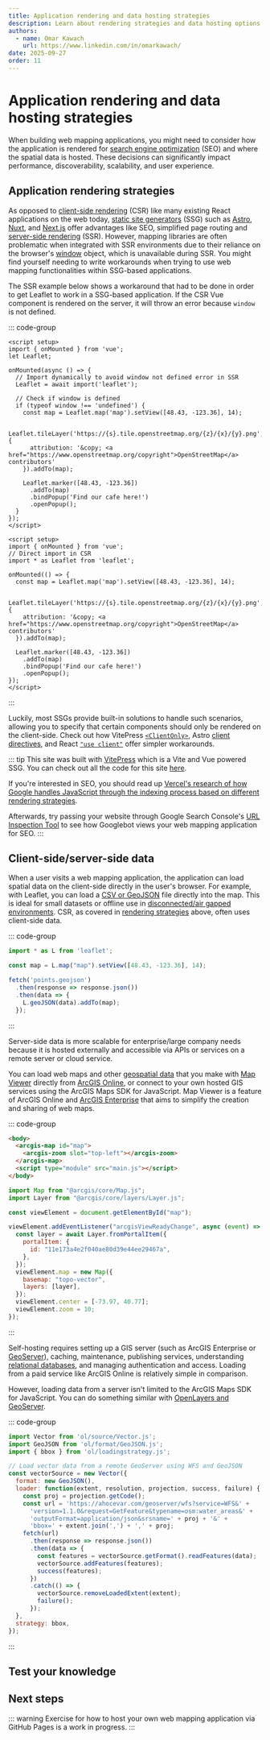 ```yaml
---
title: Application rendering and data hosting strategies
description: Learn about rendering strategies and data hosting options for building scalable and efficient web mapping applications.
authors:
  - name: Omar Kawach
    url: https://www.linkedin.com/in/omarkawach/
date: 2025-09-27
order: 11
---
```


# Application rendering and data hosting strategies

When building web mapping applications, you might need to consider how the application is rendered for [search engine optimization](https://en.wikipedia.org/wiki/Search_engine_optimization) (SEO) and where the spatial data is hosted. These decisions can significantly impact performance, discoverability, scalability, and user experience.

## Application rendering strategies

As opposed to [client-side rendering](https://developer.mozilla.org/en-US/docs/Glossary/CSR) (CSR) like many existing React applications on the web today, [static site generators](https://en.wikipedia.org/wiki/Static_site_generator) (SSG) such as [Astro](https://astro.build/), [Nuxt](https://nuxt.com/), and [Next.js](https://nextjs.org/) offer advantages like SEO, simplified page routing and [server-side rendering](https://developer.mozilla.org/en-US/docs/Glossary/SSR) (SSR). However, mapping libraries are often problematic when integrated with SSR environments due to their reliance on the browser's [window](https://developer.mozilla.org/en-US/docs/Web/API/Window) object, which is unavailable during SSR. You might find yourself needing to write workarounds when trying to use web mapping functionalities within SSG-based applications.

The SSR example below shows a workaround that had to be done in order to get Leaflet to work in a SSG-based application.
If the CSR Vue component is rendered on the server, it will throw an error because `window` is not defined.

::: code-group

```vue [SSR] ts:line-numbers
<script setup>
import { onMounted } from 'vue';
let Leaflet;

onMounted(async () => {
  // Import dynamically to avoid window not defined error in SSR
  Leaflet = await import('leaflet'); 

  // Check if window is defined
  if (typeof window !== 'undefined') {
    const map = Leaflet.map('map').setView([48.43, -123.36], 14);

    Leaflet.tileLayer('https://{s}.tile.openstreetmap.org/{z}/{x}/{y}.png', {
      attribution: '&copy; <a href="https://www.openstreetmap.org/copyright">OpenStreetMap</a> contributors'
    }).addTo(map);

    Leaflet.marker([48.43, -123.36])
      .addTo(map)
      .bindPopup('Find our cafe here!')
      .openPopup();
  }
});
</script>
```

```vue [CSR] ts:line-numbers
<script setup>
import { onMounted } from 'vue';
// Direct import in CSR
import * as Leaflet from 'leaflet';

onMounted(() => {
  const map = Leaflet.map('map').setView([48.43, -123.36], 14);

  Leaflet.tileLayer('https://{s}.tile.openstreetmap.org/{z}/{x}/{y}.png', {
    attribution: '&copy; <a href="https://www.openstreetmap.org/copyright">OpenStreetMap</a> contributors'
  }).addTo(map);

  Leaflet.marker([48.43, -123.36])
    .addTo(map)
    .bindPopup('Find our cafe here!')
    .openPopup();
});
</script>
```

:::

Luckily, most SSGs provide built-in solutions to handle such scenarios, allowing you to specify that certain components should only be rendered on the client-side.
Check out how VitePress [`<ClientOnly>`](https://vitepress.dev/guide/ssr-compat#clientonly), Astro [client directives](https://docs.astro.build/en/reference/directives-reference/#client-directives), and React [`"use client"`](https://react.dev/reference/rsc/use-client) offer simpler workarounds.

::: tip
This site was built with [VitePress](https://vitepress.dev/) which is a Vite and Vue powered SSG. You can check out all the code for this site [here](https://github.com/InteractiveLearner/interactivelearner-gis/).

If you're interested in SEO, you should read up [Vercel's research of how Google handles JavaScript through the indexing process based on different rendering strategies](https://vercel.com/blog/how-google-handles-javascript-throughout-the-indexing-process#moving-forward-with-new-information). 

Afterwards, try passing your website through Google Search Console's [URL Inspection Tool](https://search.google.com/search-console/about) to see how Googlebot views your web mapping application for SEO.
:::

## Client-side/server-side data

When a user visits a web mapping application, the application can load spatial data on the client-side directly in the user's browser. For example, with Leaflet, you can load a [CSV or GeoJSON](/lessons/spatial-data#vector-data) file directly into the map. This is ideal for small datasets or offline use in [disconnected/air gapped environments](https://en.wikipedia.org/wiki/Air_gap_(networking)). CSR, as covered in [rendering strategies](/lessons/web-GIS/rendering-and-hosting#application-rendering-strategies) above, often uses client-side data.

::: code-group

```javascript [Load GeoJSON data in Leaflet] ts:line-numbers {1}
import * as L from 'leaflet';

const map = L.map("map").setView([48.43, -123.36], 14);

fetch('points.geojson')
  .then(response => response.json())
  .then(data => {
    L.geoJSON(data).addTo(map);
  });
```

:::

Server-side data is more scalable for enterprise/large company needs because it is hosted externally and accessible via APIs or services on a remote server or cloud service. 

You can load web maps and other [geospatial data](https://www.esri.com/arcgis-blog/products/developers/developers/whats-special-about-geospatial-data) that you make with [Map Viewer](https://doc.arcgis.com/en/arcgis-online/get-started/get-started-with-mv.htm) directly from [ArcGIS Online](https://www.arcgis.com/), or connect to your own hosted GIS services using the ArcGIS Maps SDK for JavaScript. Map Viewer is a feature of ArcGIS Online and [ArcGIS Enterprise](https://enterprise.arcgis.com/en/) that aims to simplify the creation and sharing of web maps.

::: code-group

```html [index.html] ts:line-numbers {1}
<body>
  <arcgis-map id="map">
    <arcgis-zoom slot="top-left"></arcgis-zoom>
  </arcgis-map>
  <script type="module" src="main.js"></script>
</body>
```

```javascript [main.js] ts:line-numbers {1}
import Map from "@arcgis/core/Map.js";
import Layer from "@arcgis/core/layers/Layer.js";

const viewElement = document.getElementById("map");

viewElement.addEventListener("arcgisViewReadyChange", async (event) => {
  const layer = await Layer.fromPortalItem({
    portalItem: {
      id: "11e173a4e2f040ae80d39e44ee29467a",
    },
  });
  viewElement.map = new Map({
    basemap: "topo-vector",
    layers: [layer],
  });
  viewElement.center = [-73.97, 40.77];
  viewElement.zoom = 10;
});
```

:::

Self-hosting requires setting up a GIS server (such as ArcGIS Enterprise or [GeoServer](https://geoserver.org/)), caching, maintenance, publishing services, understanding [relational databases](/lessons/relational-db), and managing authentication and access. 
Loading from a paid service like ArcGIS Online is relatively simple in comparison.

However, loading data from a server isn't limited to the ArcGIS Maps SDK for JavaScript. You can do something similar with [OpenLayers and GeoServer](https://openlayers.org/en/latest/apidoc/module-ol_source_Vector-VectorSource.html).

::: code-group

```javascript [Load data from a remote source with OpenLayers] ts:line-numbers {1}
import Vector from 'ol/source/Vector.js';
import GeoJSON from 'ol/format/GeoJSON.js';
import { bbox } from 'ol/loadingstrategy.js';

// Load vector data from a remote GeoServer using WFS and GeoJSON
const vectorSource = new Vector({
  format: new GeoJSON(),
  loader: function(extent, resolution, projection, success, failure) {
    const proj = projection.getCode();
    const url = 'https://ahocevar.com/geoserver/wfs?service=WFS&' +
      'version=1.1.0&request=GetFeature&typename=osm:water_areas&' +
      'outputFormat=application/json&srsname=' + proj + '&' +
      'bbox=' + extent.join(',') + ',' + proj;
    fetch(url)
      .then(response => response.json())
      .then(data => {
        const features = vectorSource.getFormat().readFeatures(data);
        vectorSource.addFeatures(features);
        success(features);
      })
      .catch(() => {
        vectorSource.removeLoadedExtent(extent);
        failure();
      });
  },
  strategy: bbox,
});
```

:::

## Test your knowledge

<Quiz :quiz-data="
    {
        questions: [
            {
            question: 'For a simple web map to display a business location, which might be sufficient?',
            options: [
                {
                  answer: 'A complex frontend framework like Angular',
                  key: 1
                },
                {
                  answer: 'Only HTML/JavaScript/CSS',
                  key: 2
                },
                {
                  answer: 'Static site generator with server-side rendering',
                  key: 3
                }
            ],
            correctAnswer: 2
            },
            {
            question: 'What is a key challenge associated with mapping libraries that are not framework-agnostic web components?',
            options: [
                {
                  answer: 'They generally have poor performance compared to native browser APIs.',
                  key: 1
                },
                {
                  answer: 'Switching to a different frontend framework after committing can be difficult.',
                  key: 2
                },
                {
                  answer: 'They often lack support for basic map visualizations and interactions.',
                  key: 3
                }
            ],
            correctAnswer: 2
            },
            {
            question: 'Web GIS combines browser capabilities with GIS tools',
            options: [
                {
                  answer: 'True',
                  key: 1
                },
                {
                  answer: 'False',
                  key: 2
                },
            ],
            correctAnswer: 1
            },
        ],     
    }" 
/>

## Next steps

::: warning
Exercise for how to host your own web mapping application via GitHub Pages is a work in progress.
:::
